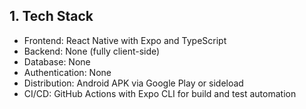 ## 1. Tech Stack

- Frontend: React Native with Expo and TypeScript
- Backend: None (fully client-side)
- Database: None
- Authentication: None
- Distribution: Android APK via Google Play or sideload
- CI/CD: GitHub Actions with Expo CLI for build and test automation
